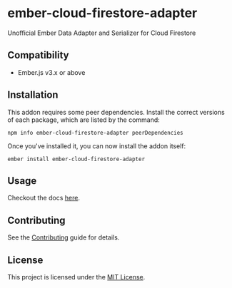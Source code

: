 ember-cloud-firestore-adapter
==============================================================================

Unofficial Ember Data Adapter and Serializer for Cloud Firestore


Compatibility
------------------------------------------------------------------------------

* Ember.js v3.x or above


Installation
------------------------------------------------------------------------------

This addon requires some peer dependencies. Install the correct versions of each package, which are listed by the command:

```
npm info ember-cloud-firestore-adapter peerDependencies
```

Once you've installed it, you can now install the addon itself:

```
ember install ember-cloud-firestore-adapter
```

Usage
------------------------------------------------------------------------------

Checkout the docs [here](https://mikkopaderes.github.io/ember-cloud-firestore-adapter).

Contributing
------------------------------------------------------------------------------

See the [Contributing](CONTRIBUTING.md) guide for details.


License
------------------------------------------------------------------------------

This project is licensed under the [MIT License](LICENSE.md).
